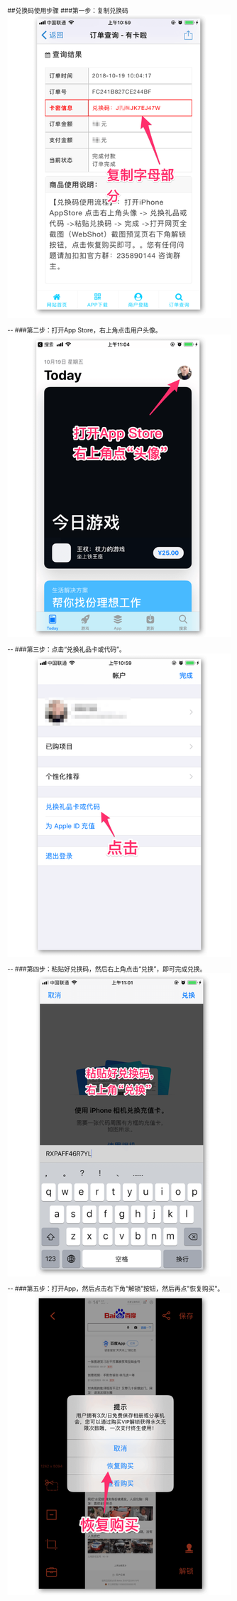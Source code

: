 ##兑换码使用步骤
###第一步：复制兑换码
![](https://raw.githubusercontent.com/luoxiao/webcamera/master/redeemCode/IMG_0298.png)

--
###第二步：打开App Store，右上角点击用户头像。
![](https://raw.githubusercontent.com/luoxiao/webcamera/master/redeemCode/IMG_0304.png)


--
###第三步：点击“兑换礼品卡或代码”。
![](https://raw.githubusercontent.com/luoxiao/webcamera/master/redeemCode/IMG_0299.png)


--
###第四步：粘贴好兑换码，然后右上角点击“兑换”，即可完成兑换。
![](https://raw.githubusercontent.com/luoxiao/webcamera/master/redeemCode/IMG_0302.png)


--
###第五步：打开App，然后点击右下角“解锁”按钮，然后再点"恢复购买"。
![](https://raw.githubusercontent.com/luoxiao/webcamera/master/redeemCode/IMG_0303.png)

